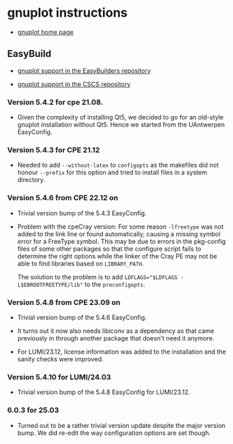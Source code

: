 # gnuplot instructions

-   [gnuplot home page](http://gnuplot.sourceforge.net/)


## EasyBuild

-   [gnuplot support in the EasyBuilders repository](https://github.com/easybuilders/easybuild-easyconfigs/tree/develop/easybuild/easyconfigs/g/gnuplot)

-   [gnuplot support in the CSCS repository](https://github.com/eth-cscs/production/tree/master/easybuild/easyconfigs/g/gnuplot)


### Version 5.4.2 for cpe 21.08.

-   Given the complexity of installing Qt5, we decided to go for an old-style
    gnuplot installation without Qt5. Hence we started from the UAntwerpen
    EasyConfig.


### Version 5.4.3 for CPE 21.12

-   Needed to add `--without-latex` to `configopts` as the makefiles did not honour
    `--prefix` for this option and tried to install files in a system directory.

 
### Version 5.4.6 from CPE 22.12 on

-   Trivial version bump of the 5.4.3 EasyConfig.
    
-   Problem with the cpeCray version: For some reason `-lfreetype` was not added to the
    link line or found automatically, causing a missing symbol error for a FreeType symbol.
    This may be due to errors in the pkg-config files of some other packages so that
    the configure script fails to determine the right options while the linker of the Cray PE
    may not be able to find libraries based on `LIBRARY_PATH`.

    The solution to the problem is to add `LDFLAGS="$LDFLAGS -L$EBROOTFREETYPE/lib"` to the
    `preconfigopts`.


### Version 5.4.8 from CPE 23.09 on

-   Trivial version bump of the 5.4.6 EasyConfig.

-   It turns out it now also needs libiconv as a dependency as that came previously in 
    through another package that doesn't need it anymore.

-   For LUMI/23.12, license information was added to the installation and the sanity checks
    were improved.

    
### Version 5.4.10 for LUMI/24.03

-   Trivial version bump of the 5.4.8 EasyConfig for LUMI/23.12.


### 6.0.3 for 25.03

-   Turned out to be a rather trivial version update despite the major version bump.
    We did re-edit the way configuration options are set though.
  
